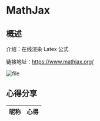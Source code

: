 # MathJax

## 概述

介绍：在线渲染 Latex 公式	

链接地址：https://www.mathjax.org/

![file](https://vip.123pan.cn/1831704795/public/%E6%88%91%E7%9A%84%E5%B7%A5%E5%85%B7%E7%AE%B1-202404-00/images/MathJax/0.png)

## 心得分享

| 昵称 | 心得 |
| :---: | :--- |